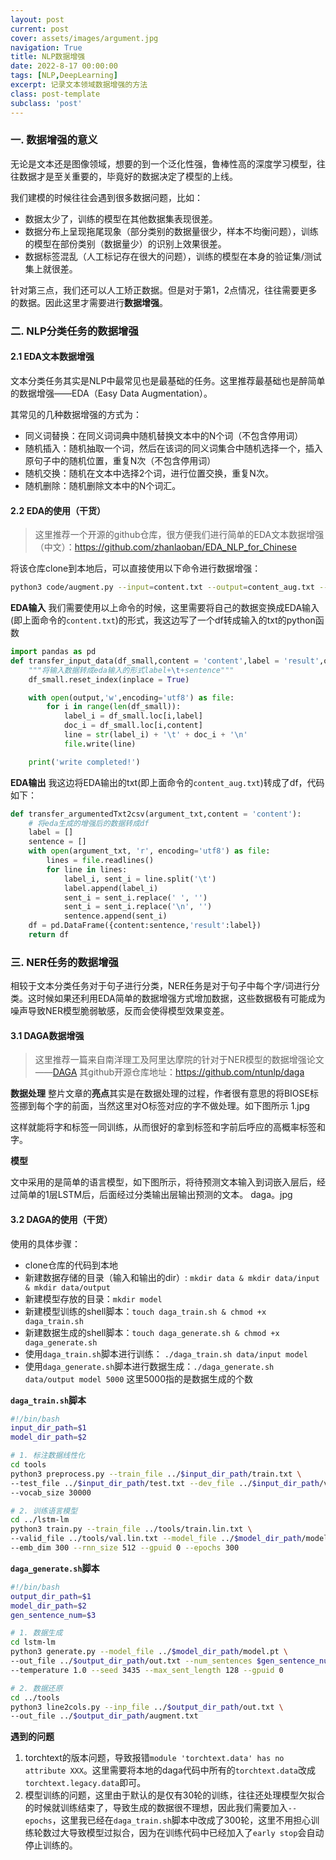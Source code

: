 ```yaml
---
layout: post
current: post
cover: assets/images/argument.jpg
navigation: True
title: NLP数据增强
date: 2022-8-17 00:00:00
tags: [NLP,DeepLearning]
excerpt: 记录文本领域数据增强的方法
class: post-template
subclass: 'post'
---
```



### 一. 数据增强的意义
无论是文本还是图像领域，想要的到一个泛化性强，鲁棒性高的深度学习模型，往往数据才是至关重要的，毕竟好的数据决定了模型的上线。

我们建模的时候往往会遇到很多数据问题，比如：
* 数据太少了，训练的模型在其他数据集表现很差。
* 数据分布上呈现拖尾现象（部分类别的数据量很少，样本不均衡问题），训练的模型在部份类别（数据量少）的识别上效果很差。
* 数据标签混乱（人工标记存在很大的问题），训练的模型在本身的验证集/测试集上就很差。

针对第三点，我们还可以人工矫正数据。但是对于第1，2点情况，往往需要更多的数据。因此这里才需要进行**数据增强**。

### 二. NLP分类任务的数据增强

#### 2.1 EDA文本数据增强
文本分类任务其实是NLP中最常见也是最基础的任务。这里推荐最基础也是醉简单的数据增强——EDA（Easy Data Augmentation）。

其常见的几种数据增强的方式为：
* 同义词替换：在同义词词典中随机替换文本中的N个词（不包含停用词）
* 随机插入：随机抽取一个词，然后在该词的同义词集合中随机选择一个，插入原句子中的随机位置，重复N次（不包含停用词）
* 随机交换：随机在文本中选择2个词，进行位置交换，重复N次。
* 随机删除：随机删除文本中的N个词汇。

#### 2.2 EDA的使用（干货）
> 这里推荐一个开源的github仓库，很方便我们进行简单的EDA文本数据增强（中文）：https://github.com/zhanlaoban/EDA_NLP_for_Chinese

将该仓库clone到本地后，可以直接使用以下命令进行数据增强：

```bash
python3 code/augment.py --input=content.txt --output=content_aug.txt --num_aug=3 --alpha=0.05
```

**EDA输入**
我们需要使用以上命令的时候，这里需要将自己的数据变换成EDA输入(即上面命令的`content.txt`)的形式，我这边写了一个df转成输入的txt的python函数

```python
import pandas as pd
def transfer_input_data(df_small,content = 'content',label = 'result',output = 'tag.txt'):
    """将输入数据转成eda输入的形式label+\t+sentence"""
    df_small.reset_index(inplace = True)

    with open(output,'w',encoding='utf8') as file:
        for i in range(len(df_small)):
            label_i = df_small.loc[i,label]
            doc_i = df_small.loc[i,content]
            line = str(label_i) + '\t' + doc_i + '\n'
            file.write(line)

    print('write completed!')
```

**EDA输出**
我这边将EDA输出的txt(即上面命令的`content_aug.txt`)转成了df，代码如下：

```python
def transfer_argumentedTxt2csv(argument_txt,content = 'content'):
    # 将eda生成的增强后的数据转成df
    label = []
    sentence = []
    with open(argument_txt, 'r', encoding='utf8') as file:
        lines = file.readlines()
        for line in lines:
            label_i, sent_i = line.split('\t')
            label.append(label_i)
            sent_i = sent_i.replace(' ', '')
            sent_i = sent_i.replace('\n', '')
            sentence.append(sent_i)
    df = pd.DataFrame({content:sentence,'result':label})
    return df
```

### 三. NER任务的数据增强
相较于文本分类任务对于句子进行分类，NER任务是对于句子中每个字/词进行分类。这时候如果还利用EDA简单的数据增强方式增加数据，这些数据极有可能成为噪声导致NER模型脆弱敏感，反而会使得模型效果变差。

#### 3.1 DAGA数据增强
> 这里推荐一篇来自南洋理工及阿里达摩院的针对于NER模型的数据增强论文——[DAGA](https://aclanthology.org/2020.emnlp-main.488.pdf)
> 其github开源仓库地址：https://github.com/ntunlp/daga

**数据处理**
整片文章的**亮点**其实是在数据处理的过程，作者很有意思的将BIOSE标签挪到每个字的前面，当然这里对O标签对应的字不做处理。如下图所示
1.jpg

这样就能将字和标签一同训练，从而很好的拿到标签和字前后呼应的高概率标签和字。

**模型**

文中采用的是简单的语言模型，如下图所示，将待预测文本输入到词嵌入层后，经过简单的1层LSTM后，后面经过分类输出层输出预测的文本。
daga。jpg

#### 3.2 DAGA的使用（干货）

使用的具体步骤：
* clone仓库的代码到本地
* 新建数据存储的目录（输入和输出的dir）: `mkdir data & mkdir data/input & mkdir data/output`
* 新建模型存放的目录：`mkdir model`
* 新建模型训练的shell脚本：`touch daga_train.sh & chmod +x daga_train.sh`
* 新建数据生成的shell脚本：`touch daga_generate.sh & chmod +x daga_generate.sh`
* 使用`daga_train.sh`脚本进行训练： `./daga_train.sh data/input model`
* 使用`daga_generate.sh`脚本进行数据生成：`./daga_generate.sh data/output model 5000` 这里5000指的是数据生成的个数


**`daga_train.sh`脚本**
```bash
#!/bin/bash
input_dir_path=$1
model_dir_path=$2

# 1. 标注数据线性化
cd tools
python3 preprocess.py --train_file ../$input_dir_path/train.txt \
--test_file ../$input_dir_path/test.txt --dev_file ../$input_dir_path/val.txt \
--vocab_size 30000 

# 2. 训练语言模型
cd ../lstm-lm
python3 train.py --train_file ../tools/train.lin.txt \
--valid_file ../tools/val.lin.txt --model_file ../$model_dir_path/model.pt \
--emb_dim 300 --rnn_size 512 --gpuid 0 --epochs 300
```


**`daga_generate.sh`脚本**

```bash
#!/bin/bash
output_dir_path=$1
model_dir_path=$2
gen_sentence_num=$3

# 1. 数据生成
cd lstm-lm
python3 generate.py --model_file ../$model_dir_path/model.pt \
--out_file ../$output_dir_path/out.txt --num_sentences $gen_sentence_num \
--temperature 1.0 --seed 3435 --max_sent_length 128 --gpuid 0

# 2. 数据还原
cd ../tools
python3 line2cols.py --inp_file ../$output_dir_path/out.txt \
--out_file ../$output_dir_path/augment.txt
```

**遇到的问题**

1. torchtext的版本问题，导致报错`module 'torchtext.data' has no attribute XXX`。这里需要将本地的daga代码中所有的`torchtext.data`改成`torchtext.legacy.data`即可。
2. 模型训练的问题，这里由于默认的是仅有30轮的训练，往往还处理模型欠拟合的时候就训练结束了，导致生成的数据很不理想，因此我们需要加入`--epochs`，这里我已经在`daga_train.sh`脚本中改成了300轮，这里不用担心训练轮数过大导致模型过拟合，因为在训练代码中已经加入了`early stop`会自动停止训练的。

